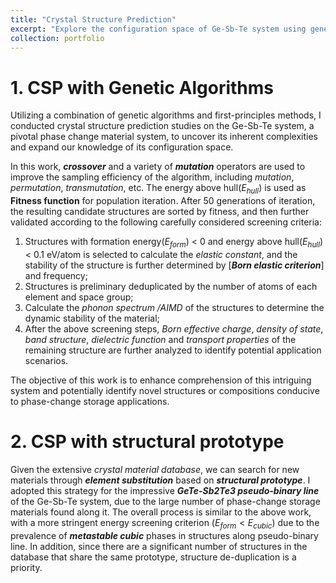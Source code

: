 ```yaml
---
title: "Crystal Structure Prediction"
excerpt: "Explore the configuration space of Ge-Sb-Te system using genetic algorithm , aiming to find new (meta)stable materials.<br/><img src='/images/potential energy surface.png'>"
collection: portfolio
---
```


# 1. CSP with Genetic Algorithms

Utilizing a combination of genetic algorithms and first-principles methods, I conducted crystal structure prediction studies on the Ge-Sb-Te system, a pivotal phase change material system, to uncover its inherent complexities and expand our knowledge of its configuration space.

In this work, ***crossover*** and a variety of ***mutation*** operators are used to improve the sampling efficiency of the algorithm, including *mutation*, *permutation*, *transmutation*, etc. The energy above hull($E_{hull}$) is used as **Fitness function** for population iteration. After 50 generations of iteration, the resulting candidate structures are sorted by fitness, and then further validated according to the following carefully considered screening criteria:

1. Structures with formation energy($E_{form}$) < 0 and energy above hull($E_{hull}$) < 0.1 eV/atom is selected to calculate the *elastic constant*, and the stability of the structure is further determined by [***Born elastic criterion***] and frequency;
2. Structures is preliminary deduplicated by the number of atoms of each element and space group;
3. Calculate the *phonon spectrum /AIMD* of the structures to determine the dynamic stability of the material;
4. After the above screening steps, *Born effective charge*, *density of state*, *band structure*, *dielectric function* and *transport properties* of the remaining structure are further analyzed to identify potential application scenarios.

The objective of this work is to enhance comprehension of this intriguing system and potentially identify novel structures or compositions conducive to phase-change storage applications.



# 2. CSP with structural prototype

Given the extensive *crystal material database*, we can search for new materials through ***element substitution*** based on ***structural prototype***. I adopted this strategy for the impressive ***GeTe-Sb2Te3 pseudo-binary line*** of the Ge-Sb-Te system, due to the large number of phase-change storage materials found along it.
The overall process is similar to the above work, with a more stringent energy screening criterion ($E_{form} < E_{cubic}$) due to the prevalence of ***metastable cubic*** phases in structures along pseudo-binary line. In addition, since there are a significant number of structures in the database that share the same prototype, structure de-duplication is a priority.